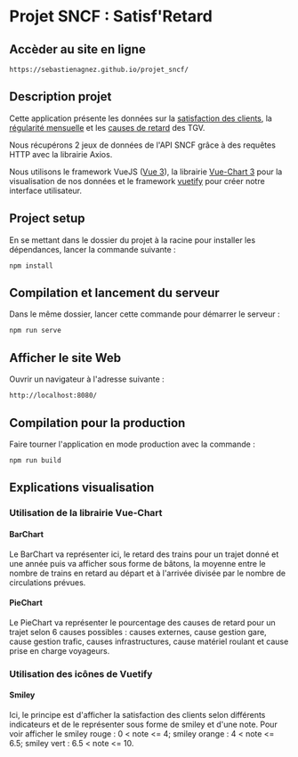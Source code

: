 # Projet SNCF : Satisf'Retard

## Accèder au site en ligne
```
https://sebastienagnez.github.io/projet_sncf/
```

## Description projet
Cette application présente les données sur la [satisfaction des clients](https://ressources.data.sncf.com/explore/dataset/barometre-notes-dopinion-sncf-gmv/table/?sort=column_1), la [régularité mensuelle](https://ressources.data.sncf.com/explore/dataset/regularite-mensuelle-tgv-aqst/table/?sort=date) et les [causes de retard](https://ressources.data.sncf.com/explore/dataset/regularite-mensuelle-tgv-aqst/table/?sort=date) des TGV.

Nous récupérons 2 jeux de données de l'API SNCF grâce à des requêtes HTTP avec la librairie Axios. 

Nous utilisons le framework VueJS ([Vue 3](https://v3.vuejs.org/)), la librairie [Vue-Chart 3](https://www.npmjs.com/package/vue-chart-3) pour la visualisation de nos données et le framework [vuetify](https://next.vuetifyjs.com/en/getting-started/installation/) pour créer notre interface utilisateur.

## Project setup
En se mettant dans le dossier du projet à la racine pour installer les dépendances, lancer la commande suivante : 
```
npm install
```

## Compilation et lancement du serveur
Dans le même dossier, lancer cette commande pour démarrer le serveur : 
```
npm run serve
```

## Afficher le site Web
Ouvrir un navigateur à l'adresse suivante : 
```
http://localhost:8080/
```

## Compilation pour la production
Faire tourner l'application en mode production avec la commande :
```
npm run build
```

## Explications visualisation
### Utilisation de la librairie Vue-Chart
#### BarChart
Le BarChart va représenter ici, le retard des trains pour un trajet donné et une année puis va afficher sous forme de bâtons, la moyenne entre le nombre de trains en retard au départ et à l'arrivée divisée par le nombre de circulations prévues.

#### PieChart
Le PieChart va représenter le pourcentage des causes de retard pour un trajet selon 6 causes possibles : causes externes, cause gestion gare, cause gestion trafic, causes infrastructures, cause matériel roulant et cause prise en charge voyageurs.

### Utilisation des icônes de Vuetify
#### Smiley
Ici, le principe est d'afficher la satisfaction des clients selon différents indicateurs et de le représenter sous forme de smiley et d'une note. Pour voir afficher le smiley rouge : 0 < note <= 4; smiley orange : 4 < note <= 6.5; smiley vert : 6.5 < note <= 10.